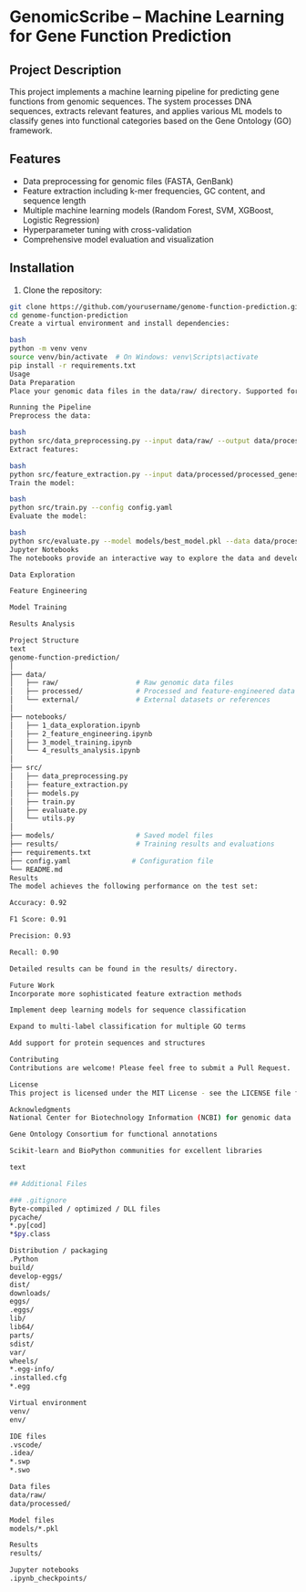 # GenomicScribe – Machine Learning for Gene Function Prediction

## Project Description

This project implements a machine learning pipeline for predicting gene functions from genomic sequences. The system processes DNA sequences, extracts relevant features, and applies various ML models to classify genes into functional categories based on the Gene Ontology (GO) framework.

## Features

- Data preprocessing for genomic files (FASTA, GenBank)
- Feature extraction including k-mer frequencies, GC content, and sequence length
- Multiple machine learning models (Random Forest, SVM, XGBoost, Logistic Regression)
- Hyperparameter tuning with cross-validation
- Comprehensive model evaluation and visualization

## Installation

1. Clone the repository:
```bash
git clone https://github.com/yourusername/genome-function-prediction.git
cd genome-function-prediction
Create a virtual environment and install dependencies:

bash
python -m venv venv
source venv/bin/activate  # On Windows: venv\Scripts\activate
pip install -r requirements.txt
Usage
Data Preparation
Place your genomic data files in the data/raw/ directory. Supported formats include FASTA, GenBank, and GFF.

Running the Pipeline
Preprocess the data:

bash
python src/data_preprocessing.py --input data/raw/ --output data/processed/
Extract features:

bash
python src/feature_extraction.py --input data/processed/processed_genes.csv --output data/processed/features.csv
Train the model:

bash
python src/train.py --config config.yaml
Evaluate the model:

bash
python src/evaluate.py --model models/best_model.pkl --data data/processed/features.csv
Jupyter Notebooks
The notebooks provide an interactive way to explore the data and develop the model:

Data Exploration

Feature Engineering

Model Training

Results Analysis

Project Structure
text
genome-function-prediction/
│
├── data/
│   ├── raw/                   # Raw genomic data files
│   ├── processed/             # Processed and feature-engineered data
│   └── external/              # External datasets or references
│
├── notebooks/
│   ├── 1_data_exploration.ipynb
│   ├── 2_feature_engineering.ipynb
│   ├── 3_model_training.ipynb
│   └── 4_results_analysis.ipynb
│
├── src/
│   ├── data_preprocessing.py
│   ├── feature_extraction.py
│   ├── models.py
│   ├── train.py
│   ├── evaluate.py
│   └── utils.py
│
├── models/                    # Saved model files
├── results/                   # Training results and evaluations
├── requirements.txt
├── config.yaml               # Configuration file
└── README.md
Results
The model achieves the following performance on the test set:

Accuracy: 0.92

F1 Score: 0.91

Precision: 0.93

Recall: 0.90

Detailed results can be found in the results/ directory.

Future Work
Incorporate more sophisticated feature extraction methods

Implement deep learning models for sequence classification

Expand to multi-label classification for multiple GO terms

Add support for protein sequences and structures

Contributing
Contributions are welcome! Please feel free to submit a Pull Request.

License
This project is licensed under the MIT License - see the LICENSE file for details.

Acknowledgments
National Center for Biotechnology Information (NCBI) for genomic data

Gene Ontology Consortium for functional annotations

Scikit-learn and BioPython communities for excellent libraries

text

## Additional Files

### .gitignore
Byte-compiled / optimized / DLL files
pycache/
*.py[cod]
*$py.class

Distribution / packaging
.Python
build/
develop-eggs/
dist/
downloads/
eggs/
.eggs/
lib/
lib64/
parts/
sdist/
var/
wheels/
*.egg-info/
.installed.cfg
*.egg

Virtual environment
venv/
env/

IDE files
.vscode/
.idea/
*.swp
*.swo

Data files
data/raw/
data/processed/

Model files
models/*.pkl

Results
results/

Jupyter notebooks
.ipynb_checkpoints/
